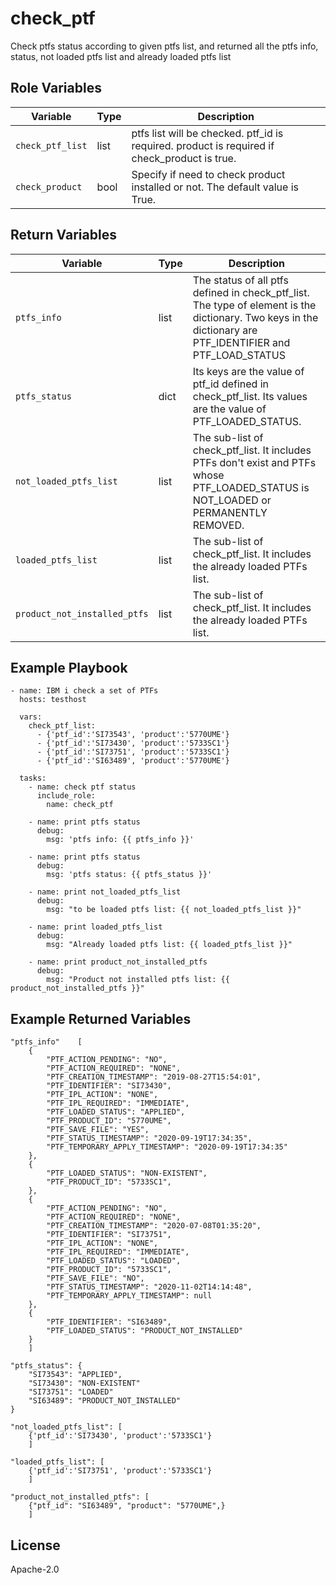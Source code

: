 check_ptf
=========

Check ptfs status according to given ptfs list, and returned all the ptfs info, status, not loaded ptfs list and already loaded ptfs list

Role Variables
--------------

| Variable              | Type          | Description                                               |
|-----------------------|---------------|-----------------------------------------------------------|
| `check_ptf_list`      | list          | ptfs list will be checked. ptf_id is required. product is required if check_product is true.|
| `check_product`       | bool          | Specify if need to check product installed or not. The default value is True.        |

Return Variables
--------------

| Variable              | Type          | Description                                               |
|-----------------------|---------------|-----------------------------------------------------------|
| `ptfs_info`           | list          | The status of all ptfs defined in check_ptf_list. The type of element is the dictionary. Two keys in the dictionary are PTF_IDENTIFIER and PTF_LOAD_STATUS                   |
| `ptfs_status`         | dict          | Its keys are the value of ptf_id defined in check_ptf_list. Its values are the value of PTF_LOADED_STATUS.   |
| `not_loaded_ptfs_list` | list         | The sub-list of check_ptf_list. It includes PTFs don't exist and PTFs whose PTF_LOADED_STATUS is NOT_LOADED or PERMANENTLY REMOVED. |
| `loaded_ptfs_list` | list             | The sub-list of check_ptf_list. It includes the already loaded PTFs list. |
| `product_not_installed_ptfs` | list             | The sub-list of check_ptf_list. It includes the already loaded PTFs list. |

Example Playbook
----------------
```
- name: IBM i check a set of PTFs
  hosts: testhost

  vars:
    check_ptf_list:
      - {'ptf_id':'SI73543', 'product':'5770UME'}
      - {'ptf_id':'SI73430', 'product':'5733SC1'}
      - {'ptf_id':'SI73751', 'product':'5733SC1'}
      - {'ptf_id':'SI63489', 'product':'5770UME'}

  tasks:
    - name: check ptf status
      include_role:
        name: check_ptf

    - name: print ptfs status
      debug:
        msg: 'ptfs info: {{ ptfs_info }}'

    - name: print ptfs status
      debug:
        msg: 'ptfs status: {{ ptfs_status }}'

    - name: print not_loaded_ptfs_list
      debug:
        msg: "to be loaded ptfs list: {{ not_loaded_ptfs_list }}"

    - name: print loaded_ptfs_list
      debug:
        msg: "Already loaded ptfs list: {{ loaded_ptfs_list }}"

    - name: print product_not_installed_ptfs
      debug:
        msg: "Product not installed ptfs list: {{ product_not_installed_ptfs }}"
```

Example Returned Variables
----------------
```
"ptfs_info"    [
    {
        "PTF_ACTION_PENDING": "NO",
        "PTF_ACTION_REQUIRED": "NONE",
        "PTF_CREATION_TIMESTAMP": "2019-08-27T15:54:01",
        "PTF_IDENTIFIER": "SI73430",
        "PTF_IPL_ACTION": "NONE",
        "PTF_IPL_REQUIRED": "IMMEDIATE",
        "PTF_LOADED_STATUS": "APPLIED",
        "PTF_PRODUCT_ID": "5770UME",
        "PTF_SAVE_FILE": "YES",
        "PTF_STATUS_TIMESTAMP": "2020-09-19T17:34:35",
        "PTF_TEMPORARY_APPLY_TIMESTAMP": "2020-09-19T17:34:35"
    },
    {
        "PTF_LOADED_STATUS": "NON-EXISTENT",
        "PTF_PRODUCT_ID": "5733SC1",
    },
    {
        "PTF_ACTION_PENDING": "NO",
        "PTF_ACTION_REQUIRED": "NONE",
        "PTF_CREATION_TIMESTAMP": "2020-07-08T01:35:20",
        "PTF_IDENTIFIER": "SI73751",
        "PTF_IPL_ACTION": "NONE",
        "PTF_IPL_REQUIRED": "IMMEDIATE",
        "PTF_LOADED_STATUS": "LOADED",
        "PTF_PRODUCT_ID": "5733SC1",
        "PTF_SAVE_FILE": "NO",
        "PTF_STATUS_TIMESTAMP": "2020-11-02T14:14:48",
        "PTF_TEMPORARY_APPLY_TIMESTAMP": null
    },
    {
        "PTF_IDENTIFIER": "SI63489",
        "PTF_LOADED_STATUS": "PRODUCT_NOT_INSTALLED"
    }
    ]

"ptfs_status": {
    "SI73543": "APPLIED",
    "SI73430": "NON-EXISTENT"
    "SI73751": "LOADED"
    "SI63489": "PRODUCT_NOT_INSTALLED"
}

"not_loaded_ptfs_list": [
    {'ptf_id':'SI73430', 'product':'5733SC1'}
    ]

"loaded_ptfs_list": [
    {'ptf_id':'SI73751', 'product':'5733SC1'}
    ]

"product_not_installed_ptfs": [
    {"ptf_id": "SI63489", "product": "5770UME",}
    ]
```

License
-------

Apache-2.0
